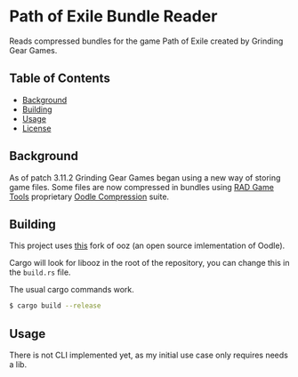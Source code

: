 # Path of Exile Bundle Reader

Reads compressed bundles for the game Path of Exile created by Grinding Gear Games.

## Table of Contents

- [Background](#background)
- [Building](#building)
- [Usage](#usage)
- [License](#license)

## Background

As of patch 3.11.2 Grinding Gear Games began using a new way of storing game files. Some files are now compressed in bundles using [RAD Game Tools](http://www.radgametools.com) proprietary [Oodle Compression](http://www.radgametools.com/oodle.htm) suite.

## Building


This project uses [this](https://github.com/daniel-dimovski/ooz) fork of ooz (an open source imlementation of Oodle).

Cargo will look for libooz in the root of the repository, you can change this in the `build.rs` file.

The usual cargo commands work.


```sh
$ cargo build --release
```

## Usage

There is not CLI implemented yet, as my initial use case only requires needs a lib.
